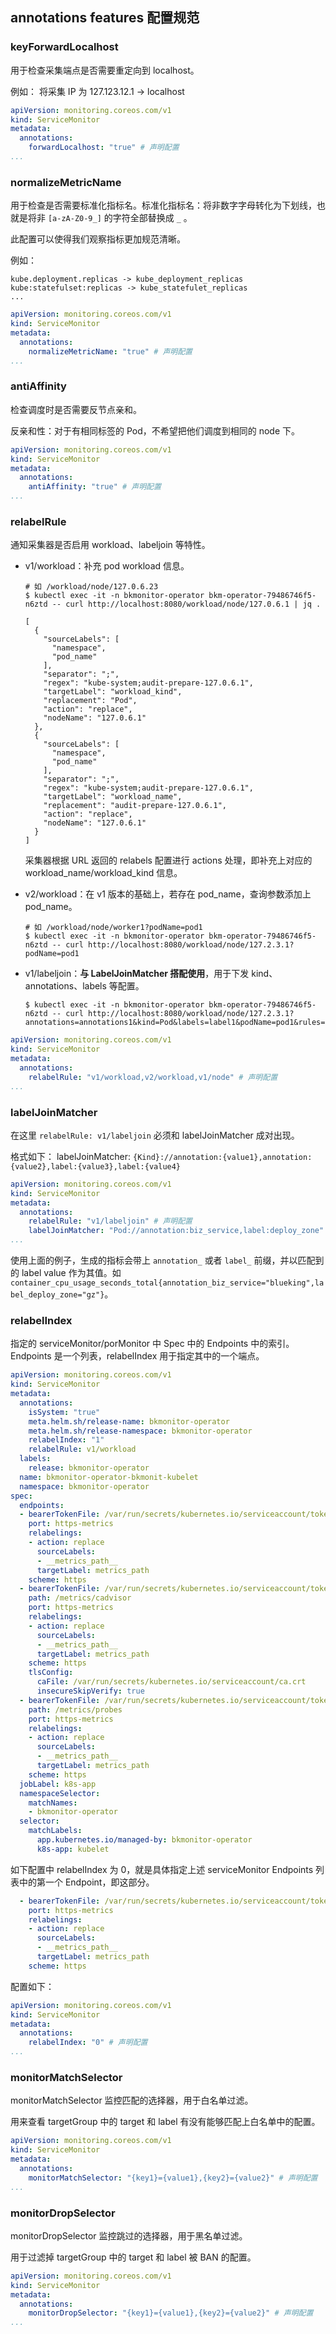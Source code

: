 ## annotations features 配置规范

### keyForwardLocalhost

用于检查采集端点是否需要重定向到 localhost。

例如：
将采集 IP 为 127.123.12.1 -> localhost

```yaml
apiVersion: monitoring.coreos.com/v1
kind: ServiceMonitor
metadata:
  annotations:
    forwardLocalhost: "true" # 声明配置
...
```

### normalizeMetricName

用于检查是否需要标准化指标名。标准化指标名：将非数字字母转化为下划线，也就是将非 `[a-zA-Z0-9_]` 的字符全部替换成 `_` 。

此配置可以使得我们观察指标更加规范清晰。

例如：
```text
kube.deployment.replicas -> kube_deployment_replicas
kube:statefulset:replicas -> kube_statefulet_replicas
...
```

```yaml
apiVersion: monitoring.coreos.com/v1
kind: ServiceMonitor
metadata:
  annotations:
    normalizeMetricName: "true" # 声明配置
...
```

### antiAffinity

检查调度时是否需要反节点亲和。

反亲和性：对于有相同标签的 Pod，不希望把他们调度到相同的 node 下。
```yaml
apiVersion: monitoring.coreos.com/v1
kind: ServiceMonitor
metadata:
  annotations:
    antiAffinity: "true" # 声明配置
...
```

### relabelRule

通知采集器是否启用 workload、labeljoin 等特性。

* v1/workload：补充 pod workload 信息。
  ```shell
  # 如 /workload/node/127.0.6.23
  $ kubectl exec -it -n bkmonitor-operator bkm-operator-79486746f5-n6ztd -- curl http://localhost:8080/workload/node/127.0.6.1 | jq .

  [
    {
      "sourceLabels": [
        "namespace",
        "pod_name"
      ],
      "separator": ";",
      "regex": "kube-system;audit-prepare-127.0.6.1",
      "targetLabel": "workload_kind",
      "replacement": "Pod",
      "action": "replace",
      "nodeName": "127.0.6.1"
    },
    {
      "sourceLabels": [
        "namespace",
        "pod_name"
      ],
      "separator": ";",
      "regex": "kube-system;audit-prepare-127.0.6.1",
      "targetLabel": "workload_name",
      "replacement": "audit-prepare-127.0.6.1",
      "action": "replace",
      "nodeName": "127.0.6.1"
    }
  ]
  ```
  采集器根据 URL 返回的 relabels 配置进行 actions 处理，即补充上对应的 workload_name/workload_kind 信息。

* v2/workload：在 v1 版本的基础上，若存在 pod_name，查询参数添加上 pod_name。
  ```shell
  # 如 /workload/node/worker1?podName=pod1
  $ kubectl exec -it -n bkmonitor-operator bkm-operator-79486746f5-n6ztd -- curl http://localhost:8080/workload/node/127.2.3.1?podName=pod1
  ```

* v1/labeljoin：**与 LabelJoinMatcher 搭配使用**，用于下发 kind、annotations、labels 等配置。
  ```shell
  $ kubectl exec -it -n bkmonitor-operator bkm-operator-79486746f5-n6ztd -- curl http://localhost:8080/workload/node/127.2.3.1?annotations=annotations1&kind=Pod&labels=label1&podName=pod1&rules=labeljoin
  ```

```yaml
apiVersion: monitoring.coreos.com/v1
kind: ServiceMonitor
metadata:
  annotations:
    relabelRule: "v1/workload,v2/workload,v1/node" # 声明配置
...
```

### labelJoinMatcher

在这里 `relabelRule: v1/labeljoin` 必须和 labelJoinMatcher 成对出现。

格式如下：
labelJoinMatcher: `{Kind}://annotation:{value1},annotation:{value2},label:{value3},label:{value4}`
```yaml
apiVersion: monitoring.coreos.com/v1
kind: ServiceMonitor
metadata:
  annotations:
    relabelRule: "v1/labeljoin" # 声明配置
    labelJoinMatcher: "Pod://annotation:biz_service,label:deploy_zone" # 声明配置
...
```
使用上面的例子，生成的指标会带上 `annotation_` 或者 `label_` 前缀，并以匹配到的 label value 作为其值。如 `container_cpu_usage_seconds_total{annotation_biz_service="blueking",label_deploy_zone="gz"}`。

### relabelIndex

指定的 serviceMonitor/porMonitor 中 Spec 中的 Endpoints 中的索引。Endpoints 是一个列表，relabelIndex 用于指定其中的一个端点。

```yaml
apiVersion: monitoring.coreos.com/v1
kind: ServiceMonitor
metadata:
  annotations:
    isSystem: "true"
    meta.helm.sh/release-name: bkmonitor-operator
    meta.helm.sh/release-namespace: bkmonitor-operator
    relabelIndex: "1"
    relabelRule: v1/workload
  labels:
    release: bkmonitor-operator
  name: bkmonitor-operator-bkmonit-kubelet
  namespace: bkmonitor-operator
spec:
  endpoints:
  - bearerTokenFile: /var/run/secrets/kubernetes.io/serviceaccount/token
    port: https-metrics
    relabelings:
    - action: replace
      sourceLabels:
      - __metrics_path__
      targetLabel: metrics_path
    scheme: https
  - bearerTokenFile: /var/run/secrets/kubernetes.io/serviceaccount/token
    path: /metrics/cadvisor
    port: https-metrics
    relabelings:
    - action: replace
      sourceLabels:
      - __metrics_path__
      targetLabel: metrics_path
    scheme: https
    tlsConfig:
      caFile: /var/run/secrets/kubernetes.io/serviceaccount/ca.crt
      insecureSkipVerify: true
  - bearerTokenFile: /var/run/secrets/kubernetes.io/serviceaccount/token
    path: /metrics/probes
    port: https-metrics
    relabelings:
    - action: replace
      sourceLabels:
      - __metrics_path__
      targetLabel: metrics_path
    scheme: https
  jobLabel: k8s-app
  namespaceSelector:
    matchNames:
    - bkmonitor-operator
  selector:
    matchLabels:
      app.kubernetes.io/managed-by: bkmonitor-operator
      k8s-app: kubelet
```

如下配置中 relabelIndex 为 0，就是具体指定上述 serviceMonitor Endpoints 列表中的第一个 Endpoint，即这部分。

```yaml
  - bearerTokenFile: /var/run/secrets/kubernetes.io/serviceaccount/token
    port: https-metrics
    relabelings:
    - action: replace
      sourceLabels:
      - __metrics_path__
      targetLabel: metrics_path
    scheme: https
```

配置如下：

```yaml
apiVersion: monitoring.coreos.com/v1
kind: ServiceMonitor
metadata:
  annotations:
    relabelIndex: "0" # 声明配置
...
```

### monitorMatchSelector

monitorMatchSelector 监控匹配的选择器，用于白名单过滤。

用来查看 targetGroup 中的 target 和 label 有没有能够匹配上白名单中的配置。

```yaml
apiVersion: monitoring.coreos.com/v1
kind: ServiceMonitor
metadata:
  annotations:
    monitorMatchSelector: "{key1}={value1},{key2}={value2}" # 声明配置
...
```

### monitorDropSelector

monitorDropSelector 监控跳过的选择器，用于黑名单过滤。

用于过滤掉 targetGroup 中的 target 和 label 被 BAN 的配置。

```yaml
apiVersion: monitoring.coreos.com/v1
kind: ServiceMonitor
metadata:
  annotations:
    monitorDropSelector: "{key1}={value1},{key2}={value2}" # 声明配置
...
```
